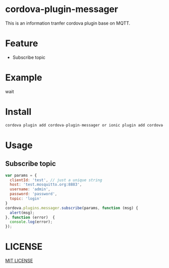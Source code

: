 # cordova-plugin-messager

This is an information tranfer cordova plugin base on MQTT.

# Feature

- Subscribe topic

# Example

wait

# Install 

```Javascript
cordova plugin add cordova-plugin-messager or ionic plugin add cordova-plugin-messager
```

# Usage

## Subscribe topic

```Javascript
var params = {
  clientId: 'test', // just a unique string
  host: 'test.mosquitto.org:8883',
  username: 'admin',
  password: 'password',
  topic: 'login'
}
cordova.plugins.messager.subscribe(params, function (msg) {
  alert(msg);
}, function (error)  {
  console.log(error);
});
```

# LICENSE

[MIT LICENSE](http://opensource.org/licenses/MIT)

